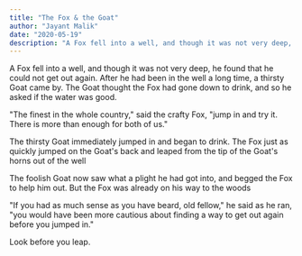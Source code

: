 ```yaml
---
title: "The Fox & the Goat"
author: "Jayant Malik"
date: "2020-05-19"
description: "A Fox fell into a well, and though it was not very deep, he found that he could not get out again."
---
```


A Fox fell into a well, and though it was not very deep, he found that he could not get out again. After he had been in the well a long time, a thirsty Goat came by. The Goat thought the Fox had gone down to drink, and so he asked if the water was good.

"The finest in the whole country," said the crafty Fox, "jump in and try it. There is more than enough for both of us."

The thirsty Goat immediately jumped in and began to drink. The Fox just as quickly jumped on the Goat's back and leaped from the tip of the Goat's horns out of the well

The foolish Goat now saw what a plight he had got into, and begged the Fox to help him out. But the Fox was already on his way to the woods

"If you had as much sense as you have beard, old fellow," he said as he ran, "you would have been more cautious about finding a way to get out again before you jumped in."

Look before you leap.

